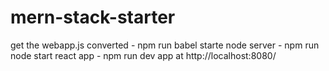 # mern-stack-starter
get the webapp.js converted - npm run babel 
starte node server - npm run node
start react app - npm run dev
app at http://localhost:8080/

